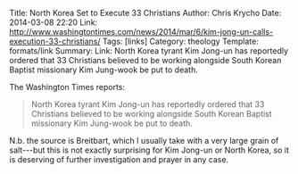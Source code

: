 Title: North Korea Set to Execute 33 Christians
Author: Chris Krycho
Date: 2014-03-08 22:20
Link: http://www.washingtontimes.com/news/2014/mar/6/kim-jong-un-calls-execution-33-christians/
Tags: [links]
Category: theology
Template: formats/link
Summary: Link: North Korea tyrant Kim Jong-un has reportedly ordered that 33 Christians believed to be working alongside South Korean Baptist missionary Kim Jung-wook be put to death.

The Washington Times reports:

> North Korea tyrant Kim Jong-un has reportedly ordered that 33 Christians
> believed to be working alongside South Korean Baptist missionary Kim Jung-wook
> be put to death.

N.b. the source is Breitbart, which I usually take with a very large grain of
salt---but this is not exactly surprising for Kim Jong-un or North Korea, so it
is deserving of further investigation and prayer in any case.